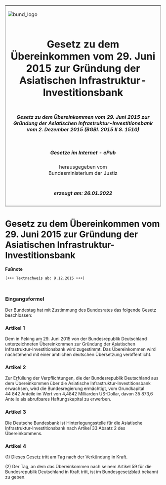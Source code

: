 <span id="DECKBLATT.html"></span>

<table border="0" frame="border" width="100%">

<tr valign="top">

<td align="left">

![bund\_logo](BfJ_2021_Web_de_de.gif)

</td>

<td align="right">

 

</td>

</tr>

<tr align="center" valign="middle">

<td colspan="2">

# Gesetz zu dem Übereinkommen vom 29. Juni 2015 zur Gründung der Asiatischen Infrastruktur-Investitionsbank

</td>

</tr>

<tr align="center" valign="middle">

<td colspan="2">

##### Gesetz zu dem Übereinkommen vom 29. Juni 2015 zur Gründung der Asiatischen Infrastruktur-Investitionsbank vom 2. Dezember 2015 (BGBl. 2015 II S. 1510)

</td>

</tr>

<tr align="center" valign="middle">

<td colspan="2">

  
  

##### Gesetze im Internet - ePub  
  
herausgegeben vom  
Bundesministerium der Justiz

</td>

</tr>

<tr align="center" valign="bottom">

<td colspan="2">

  
  

##### erzeugt am: 26.01.2022

</td>

</tr>

</table>

<span id="BJNR151020015.html"></span>

# Gesetz zu dem Übereinkommen vom 29. Juni 2015 zur Gründung der Asiatischen Infrastruktur-Investitionsbank

<div>

  
**Fußnote**

<div class="jnhtml">

<div>

<div class="jurAbsatz">

  

``` 
(+++ Textnachweis ab: 9.12.2015 +++)

 
```

</div>

</div>

</div>

</div>

<span id="BJNR151020015BJNE000100000.html"></span>

### Eingangsformel  

<div>

<div class="jnhtml">

<div>

<div class="jurAbsatz">

Der Bundestag hat mit Zustimmung des Bundesrates das folgende Gesetz
beschlossen:

</div>

</div>

</div>

</div>

<span id="BJNR151020015BJNE000200000.html"></span>

### Artikel 1  

<div>

<div class="jnhtml">

<div>

<div class="jurAbsatz">

Dem in Peking am 29. Juni 2015 von der Bundesrepublik Deutschland
unterzeichneten Übereinkommen zur Gründung der Asiatischen
Infrastruktur-Investitionsbank wird zugestimmt. Das Übereinkommen wird
nachstehend mit einer amtlichen deutschen Übersetzung veröffentlicht.

</div>

</div>

</div>

</div>

<span id="BJNR151020015BJNE000300000.html"></span>

### Artikel 2  

<div>

<div class="jnhtml">

<div>

<div class="jurAbsatz">

Zur Erfüllung der Verpflichtungen, die der Bundesrepublik Deutschland
aus dem Übereinkommen über die Asiatische Infrastruktur-Investitionsbank
erwachsen, wird die Bundesregierung ermächtigt, vom Grundkapital
44 842 Anteile im Wert von 4,4842 Milliarden US-Dollar, davon 35 873,6
Anteile als abrufbares Haftungskapital zu erwerben.

</div>

</div>

</div>

</div>

<span id="BJNR151020015BJNE000400000.html"></span>

### Artikel 3  

<div>

<div class="jnhtml">

<div>

<div class="jurAbsatz">

Die Deutsche Bundesbank ist Hinterlegungsstelle für die Asiatische
Infrastruktur-Investitionsbank nach Artikel 33 Absatz 2 des
Übereinkommens.

</div>

</div>

</div>

</div>

<span id="BJNR151020015BJNE000500000.html"></span>

### Artikel 4  

<div>

<div class="jnhtml">

<div>

<div class="jurAbsatz">

(1) Dieses Gesetz tritt am Tag nach der Verkündung in Kraft.

</div>

<div class="jurAbsatz">

(2) Der Tag, an dem das Übereinkommen nach seinem Artikel 59 für die
Bundesrepublik Deutschland in Kraft tritt, ist im Bundesgesetzblatt
bekannt zu geben.

</div>

</div>

</div>

</div>
